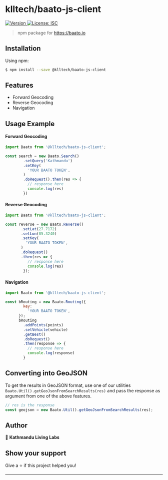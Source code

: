 <h1>klltech/baato-js-client</h1>
<p>
  <a href="https://www.npmjs.com/package/@klltech/baato-js-client" target="_blank">
    <img alt="Version" src="https://img.shields.io/npm/v/@klltech/baato-js-client.svg">
  </a>
  <a href="#" target="_blank">
    <img alt="License: ISC" src="https://img.shields.io/badge/License-ISC-yellow.svg" />
  </a>
</p>

> npm package for https://baato.io

## Installation

Using npm:
```sh
$ npm install --save @klltech/baato-js-client
```

## Features

* Forward Geocoding
* Reverse Geocoding
* Navigation

## Usage Example

#### Forward Geocoding

```js
import Baato from '@klltech/baato-js-client';

const search = new Baato.Search()
        .setQuery('Kathmandu')
        .setKey(
          'YOUR BAATO TOKEN',
        )
        .doRequest().then(res => {
          // response here
          console.log(res)
        })
```

#### Reverse Geocoding

```js
import Baato from '@klltech/baato-js-client';

const reverse = new Baato.Reverse()
       .setLat(27.7172)
       .setLon(85.3240)
       .setKey(
         'YOUR BAATO TOKEN',
       )
       .doRequest()
       .then(res => {
          // response here
          console.log(res)         
        });
```

#### Navigation

```js
import Baato from '@klltech/baato-js-client';

const bRouting = new Baato.Routing({
        key:
          'YOUR BAATO TOKEN',
      });
      bRouting
        .addPoints(points)
        .setVehicle(vehicle)
        .getBest()
        .doRequest()
        .then(response => {
          // response here
          console.log(response)
        }
```
## Converting into GeoJSON
To get the results in GeoJSON format, use one of our utilities `Baato.Util().getGeoJsonFromSearchResults(res)` and pass the response as argument from one of the above features.

```js
// res is the response
const geojson = new Baato.Util().getGeoJsonFromSearchResults(res);
```

## Author

👤 **Kathmandu Living Labs**


## Show your support

Give a ⭐️ if this project helped you!

***
